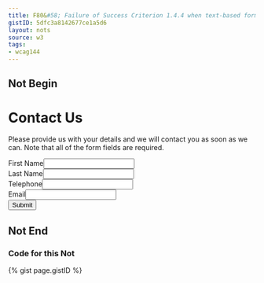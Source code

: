 ```yaml
---
title: F80&#58; Failure of Success Criterion 1.4.4 when text-based form controls do not resize when visually rendered text is resized up to 200%
gistID: 5dfc3a8142677ce1a5d6
layout: nots
source: w3
tags:
- wcag144
---
```


<h2 aria-describedby="{{ page.gistID }}">Not Begin</h2>
<div class="rendered-not">
 <h1>Contact Us</h1>
 <p>Please provide us with your details and we will contact you as soon as we can. Note that all of the form fields are required.</p>
 <label for="fname">First Name</label><input type="text" name="fname" id="fname" /><br />
 <label for="lname">Last Name</label><input type="text" name="lname" id="lname" /><br />
 <label for="phone">Telephone</label><input type="text" name="phone" id="phone" /><br />
 <label for="email">Email</label><input type="text" name="email" id="email" /><br />
 <input type="submit" name="Submit" value="Submit" id="Submit" />
</div> <!-- rendered-not -->

<h2 aria-describedby="{{ page.gistID }}">Not End</h2>

<h3 aria-describedby="{{ page.gistID }}">Code for this Not</h3>
{% gist page.gistID %}